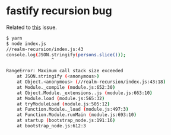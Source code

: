 # fastify recursion bug

Related to [this](https://github.com/realm/realm-js/issues/1532) issue.

```bash
$ yarn
$ node index.js
//realm-recursion/index.js:43
console.log(JSON.stringify(persons.slice()));
                 ^

RangeError: Maximum call stack size exceeded
    at JSON.stringify (<anonymous>)
    at Object.<anonymous> (//realm-recursion/index.js:43:18)
    at Module._compile (module.js:652:30)
    at Object.Module._extensions..js (module.js:663:10)
    at Module.load (module.js:565:32)
    at tryModuleLoad (module.js:505:12)
    at Function.Module._load (module.js:497:3)
    at Function.Module.runMain (module.js:693:10)
    at startup (bootstrap_node.js:191:16)
    at bootstrap_node.js:612:3
```